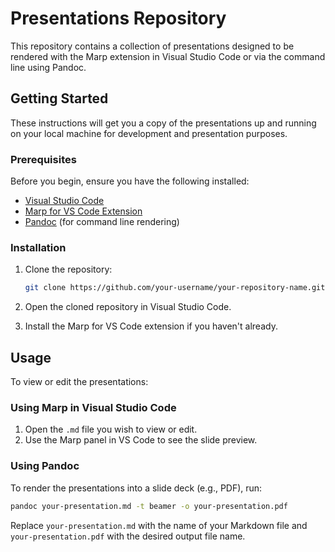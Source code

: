# Presentations Repository

This repository contains a collection of presentations designed to be rendered with the Marp extension in Visual Studio Code or via the command line using Pandoc.

## Getting Started

These instructions will get you a copy of the presentations up and running on your local machine for development and presentation purposes.

### Prerequisites

Before you begin, ensure you have the following installed:
- [Visual Studio Code](https://code.visualstudio.com/)
- [Marp for VS Code Extension](https://marketplace.visualstudio.com/items?itemName=marp-team.marp-vscode)
- [Pandoc](https://pandoc.org/) (for command line rendering)

### Installation

1. Clone the repository:

   ```bash
   git clone https://github.com/your-username/your-repository-name.git   
   ```

2. Open the cloned repository in Visual Studio Code.
3. Install the Marp for VS Code extension if you haven't already.

## Usage

To view or edit the presentations:

### Using Marp in Visual Studio Code

1. Open the `.md` file you wish to view or edit.
2. Use the Marp panel in VS Code to see the slide preview.

### Using Pandoc

To render the presentations into a slide deck (e.g., PDF), run:

```bash
pandoc your-presentation.md -t beamer -o your-presentation.pdf
```

Replace `your-presentation.md` with the name of your Markdown file and `your-presentation.pdf` with the desired output file name.
